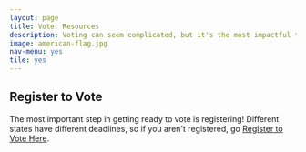 ```yaml
---
layout: page
title: Voter Resources
description: Voting can seem complicated, but it's the most impactful thing you can do. These resources make it as easy as possible to cast an informed vote.
image: american-flag.jpg
nav-menu: yes
tile: yes
---
```


## Register to Vote

The most important step in getting ready to vote is registering! Different states have different deadlines, so if you aren't registered, go [Register to Vote Here](https://register2.rockthevote.com/?partner=35898).

